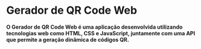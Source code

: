 # Gerador de QR Code Web
**O Gerador de QR Code Web é uma aplicação desenvolvida utilizando tecnologias web como HTML, CSS e JavaScript, juntamente com uma API que permite a geração dinâmica de códigos QR.**
